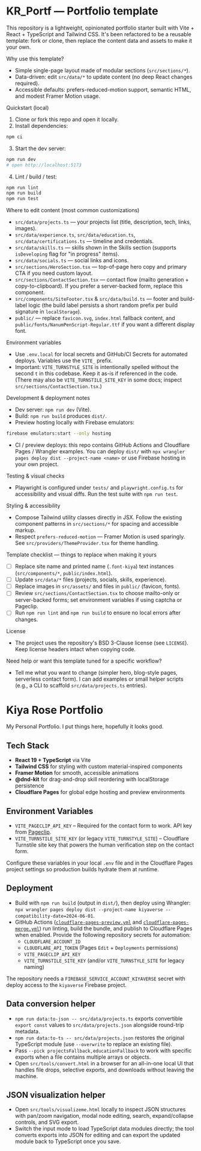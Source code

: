 # KR_Portf — Portfolio template

This repository is a lightweight, opinionated portfolio starter built with Vite + React + TypeScript and Tailwind CSS. It's been refactored to be a reusable template: fork or clone, then replace the content data and assets to make it your own.

Why use this template?
- Simple single-page layout made of modular sections (`src/sections/*`).
- Data-driven: edit `src/data/*` to update content (no deep React changes required).
- Accessible defaults: prefers-reduced-motion support, semantic HTML, and modest Framer Motion usage.

Quickstart (local)
1. Clone or fork this repo and open it locally.
2. Install dependencies:

```bash
npm ci
```

3. Start the dev server:

```bash
npm run dev
# open http://localhost:5173
```

4. Lint / build / test:

```bash
npm run lint
npm run build
npm run test
```

Where to edit content (most common customizations)
- `src/data/projects.ts` — your projects list (title, description, tech, links, images).
- `src/data/experience.ts`, `src/data/education.ts`, `src/data/certifications.ts` — timeline and credentials.
- `src/data/skills.ts` — skills shown in the Skills section (supports `isDeveloping` flag for "in progress" items).
- `src/data/socials.ts` — social links and icons.
- `src/sections/HeroSection.tsx` — top-of-page hero copy and primary CTA if you need custom layout.
- `src/sections/ContactSection.tsx` — contact flow (mailto generation + copy-to-clipboard). If you prefer a server-backed form, replace this component.
- `src/components/SiteFooter.tsx` & `src/data/build.ts` — footer and build-label logic (the build label persists a short random prefix per build signature in `localStorage`).
- `public/` — replace `favicon.svg`, `index.html` fallback content, and `public/fonts/NanumPenScript-Regular.ttf` if you want a different display font.

Environment variables
- Use `.env.local` for local secrets and GitHub/CI Secrets for automated deploys. Variables use the `VITE_` prefix.
- Important: `VITE_TURNSTYLE_SITE` is intentionally spelled without the second `t` in this codebase. Keep it as-is if referenced in the code. (There may also be `VITE_TURNSTILE_SITE_KEY` in some docs; inspect `src/sections/ContactSection.tsx`.)

Development & deployment notes
- Dev server: `npm run dev` (Vite).
- Build: `npm run build` produces `dist/`.
- Preview hosting locally with Firebase emulators:

```bash
firebase emulators:start --only hosting
```

- CI / preview deploys: this repo contains GitHub Actions and Cloudflare Pages / Wrangler examples. You can deploy `dist/` with `npx wrangler pages deploy dist --project-name <name>` or use Firebase hosting in your own project.

Testing & visual checks
- Playwright is configured under `tests/` and `playwright.config.ts` for accessibility and visual diffs. Run the test suite with `npm run test`.

Styling & accessibility
- Compose Tailwind utility classes directly in JSX. Follow the existing component patterns in `src/sections/*` for spacing and accessible markup.
- Respect `prefers-reduced-motion` — Framer Motion is used sparingly. See `src/providers/ThemeProvider.tsx` for theme handling.

Template checklist — things to replace when making it yours
- [ ] Replace site name and printed name (`.font-kiya`) text instances (`src/components/*`, `public/index.html`).
- [ ] Update `src/data/*` files (projects, socials, skills, experience).
- [ ] Replace images in `src/assets/` and files in `public/` (favicon, fonts).
- [ ] Review `src/sections/ContactSection.tsx` to choose mailto-only or server-backed forms; set environment variables if using captcha or Pageclip.
- [ ] Run `npm run lint` and `npm run build` to ensure no local errors after changes.

License
- The project uses the repository's BSD 3-Clause license (see `LICENSE`). Keep license headers intact when copying code.

Need help or want this template tuned for a specific workflow?
- Tell me what you want to change (simpler hero, blog-style pages, serverless contact form). I can add examples or small helper scripts (e.g., a CLI to scaffold `src/data/projects.ts` entries).
# Kiya Rose Portfolio

My Personal Portfolio. I put things here, hopefully it looks good.

## Tech Stack

- **React 19 + TypeScript** via Vite
- **Tailwind CSS** for styling with custom material-inspired components
- **Framer Motion** for smooth, accessible animations
- **@dnd-kit** for drag-and-drop skill reordering with localStorage persistence
- **Cloudflare Pages** for global edge hosting and preview environments

## Environment Variables

- `VITE_PAGECLIP_API_KEY` – Required for the contact form to work. API key from [Pageclip](https://pageclip.co/).
- `VITE_TURNSTILE_SITE_KEY` (or legacy `VITE_TURNSTYLE_SITE`) – Cloudflare Turnstile site key that powers the human verification step on the contact form.

Configure these variables in your local `.env` file and in the Cloudflare Pages project settings so production builds hydrate them at runtime.

## Deployment

- Build with `npm run build` (output in `dist/`), then deploy using Wrangler: `npx wrangler pages deploy dist --project-name kiyaverse --compatibility-date=2024-06-01`.
- GitHub Actions ([`cloudflare-pages-preview.yml`](.github/workflows/cloudflare-pages-preview.yml) and [`cloudflare-pages-merge.yml`](.github/workflows/cloudflare-pages-merge.yml)) run linting, build the bundle, and publish to Cloudflare Pages when enabled. Provide the following repository secrets for automation:
  - `CLOUDFLARE_ACCOUNT_ID`
  - `CLOUDFLARE_API_TOKEN` (Pages `Edit` + `Deployments` permissions)
  - `VITE_PAGECLIP_API_KEY`
  - `VITE_TURNSTILE_SITE_KEY` (and/or `VITE_TURNSTYLE_SITE` for legacy naming)

The repository needs a `FIREBASE_SERVICE_ACCOUNT_KIYAVERSE` secret with deploy access to the `kiyaverse` Firebase project.

## Data conversion helper

- `npm run data:to-json -- src/data/projects.ts` exports convertible `export const` values to `src/data/projects.json` alongside round-trip metadata.
- `npm run data:to-ts -- src/data/projects.json` restores the original TypeScript module (use `--overwrite` to replace an existing file).
- Pass `--pick projectsFallback,educationFallback` to work with specific exports when a file contains multiple arrays or objects.
- Open `src/tools/convert.html` in a browser for an all-in-one local UI that handles file drops, selective exports, and downloads without leaving the machine.

## JSON visualization helper

- Open `src/tools/visualizeme.html` locally to inspect JSON structures with pan/zoom navigation, modal node editing, search, expand/collapse controls, and SVG export.
- Switch the input mode to load TypeScript data modules directly; the tool converts exports into JSON for editing and can export the updated module back to TypeScript once you save.
